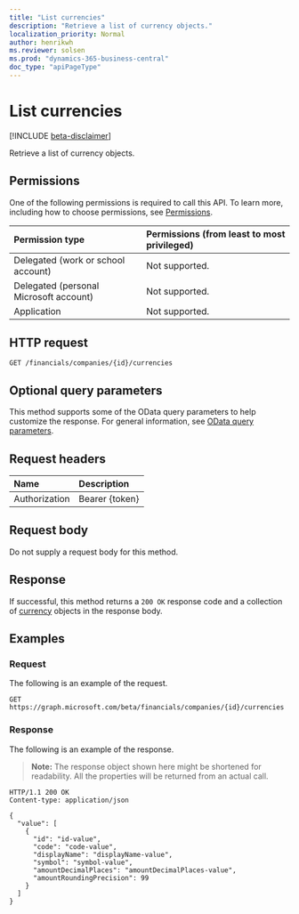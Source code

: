 ```yaml
---
title: "List currencies"
description: "Retrieve a list of currency objects."
localization_priority: Normal
author: henrikwh
ms.reviewer: solsen
ms.prod: "dynamics-365-business-central"
doc_type: "apiPageType"
---
```


# List currencies

[!INCLUDE [beta-disclaimer](../../includes/beta-disclaimer.md)]

Retrieve a list of currency objects.

## Permissions

One of the following permissions is required to call this API. To learn more, including how to choose permissions, see [Permissions](/graph/permissions-reference).

| Permission type                        | Permissions (from least to most privileged) |
|:---------------------------------------|:--------------------------------------------|
| Delegated (work or school account)     | Not supported. |
| Delegated (personal Microsoft account) | Not supported. |
| Application                            | Not supported. |

## HTTP request

<!-- { "blockType": "ignored" } -->

```http
GET /financials/companies/{id}/currencies
```

## Optional query parameters

This method supports some of the OData query parameters to help customize the response. For general information, see [OData query parameters](/graph/query-parameters).

## Request headers

| Name      |Description|
|:----------|:----------|
| Authorization | Bearer {token} |

## Request body

Do not supply a request body for this method.

## Response

If successful, this method returns a `200 OK` response code and a collection of [currency](../resources/dynamics-currency.md) objects in the response body.

## Examples

### Request

The following is an example of the request.
<!-- {
  "blockType": "request",
  "name": "get_currencies"
}-->

```http
GET https://graph.microsoft.com/beta/financials/companies/{id}/currencies
```

### Response

The following is an example of the response.

> **Note:** The response object shown here might be shortened for readability. All the properties will be returned from an actual call.

<!-- {
  "blockType": "response",
  "truncated": true,
  "@odata.type": "microsoft.graph.currency",
  "isCollection": true
} -->

```http
HTTP/1.1 200 OK
Content-type: application/json

{
  "value": [
    {
      "id": "id-value",
      "code": "code-value",
      "displayName": "displayName-value",
      "symbol": "symbol-value",
      "amountDecimalPlaces": "amountDecimalPlaces-value",
      "amountRoundingPrecision": 99
    }
  ]
}
```

<!-- uuid: 16cd6b66-4b1a-43a1-adaf-3a886856ed98
2019-02-04 14:57:30 UTC -->
<!-- {
  "type": "#page.annotation",
  "description": "List currencies",
  "keywords": "",
  "section": "documentation",
  "tocPath": ""
}-->